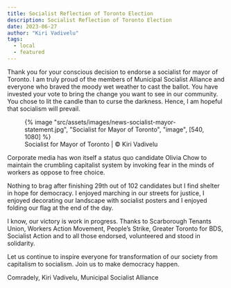 ```yaml
---
title: Socialist Reflection of Toronto Election
description: Socialist Reflection of Toronto Election
date: 2023-06-27
author: "Kiri Vadivelu"
tags:
  - local
  - featured
---
```


Thank you for your conscious decision to endorse a socialist for mayor of Toronto. I am truly proud of the members of Municipal Socialist Alliance and everyone who braved the moody wet weather to cast the ballot. You have invested your vote to bring the change you want to see in our community. You chose to lit the candle than to curse the darkness. Hence, I am hopeful that socialism will prevail.

<!-- excerpt -->

<figure>
{% image "src/assets/images/news-socialist-mayor-statement.jpg", "Socialist for Mayor of Toronto", "image", [540, 1080] %}
<figcaption>Socialist for Mayor of Toronto | © Kiri Vadivelu</figcaption>
</figure>

Corporate media has won itself a status quo candidate Olivia Chow to maintain the crumbling capitalist system by invoking fear in the minds of workers as oppose to free choice.

Nothing to brag after finishing 29th out of 102 candidates but I find shelter in hope for democracy. I enjoyed marching in our streets for justice, I enjoyed decorating our landscape with socialist posters and I enjoyed folding our flag at the end of the day.

I know, our victory is work in progress. Thanks to Scarborough Tenants Union, Workers Action Movement, People’s Strike, Greater Toronto for BDS, Socialist Action and to all those endorsed, volunteered and stood in solidarity.

Let us continue to inspire everyone for transformation of our society from capitalism to socialism. Join us to make democracy happen.

Comradely,
Kiri Vadivelu,
Municipal Socialist Alliance
